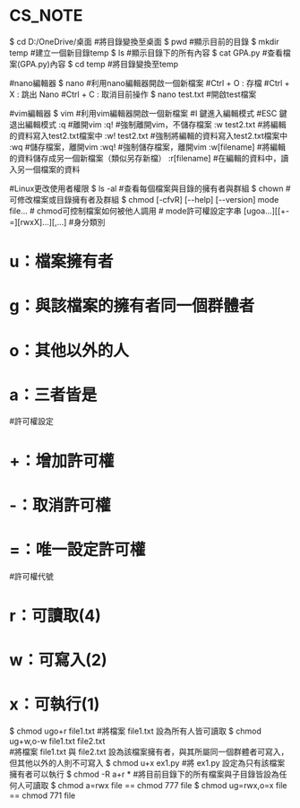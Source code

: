 # CS_NOTE
$ cd D:/OneDrive/桌面    #將目錄變換至桌面
$ pwd                    #顯示目前的目錄
$ mkdir temp             #建立一個新目錄temp
$ ls                     #顯示目錄下的所有內容
$ cat GPA.py             #查看檔案(GPA.py)內容
$ cd temp                #將目錄變換至temp

#nano編輯器
$ nano                   #利用nano編輯器開啟一個新檔案
  #Ctrl + O : 存檔
  #Ctrl + X : 跳出 Nano
  #Ctrl + C : 取消目前操作
$ nano test.txt          #開啟test檔案

#vim編輯器
$ vim                    #利用vim編輯器開啟一個新檔案
  #I 鍵進入編輯模式
  #ESC 鍵退出編輯模式
  :q  #離開vim
  :q! #強制離開vim，不儲存檔案
  :w test2.txt   #將編輯的資料寫入test2.txt檔案中
  :w! test2.txt  #強制將編輯的資料寫入test2.txt檔案中
  :wq  #儲存檔案，離開vim
  :wq! #強制儲存檔案，離開vim
  :w[filename]  #將編輯的資料儲存成另一個新檔案（類似另存新檔）
  :r[filename]  #在編輯的資料中，讀入另一個檔案的資料

#Linux更改使用者權限
$ ls -al                 #查看每個檔案與目錄的擁有者與群組
$ chown                  #可修改檔案或目錄擁有者及群組
$ chmod [-cfvR] [--help] [--version] mode file…  # chmod可控制檔案如何被他人調用
                                     # mode許可權設定字串 [ugoa...][[+-=][rwxX]...][,...]
#身分類別
  # u：檔案擁有者
  # g：與該檔案的擁有者同一個群體者
  # o：其他以外的人
  # a：三者皆是
#許可權設定
  # +：增加許可權
  # -：取消許可權
  # =：唯一設定許可權
#許可權代號
  # r：可讀取(4)
  # w：可寫入(2) 
  # x：可執行(1)
  
$ chmod ugo+r file1.txt   #將檔案 file1.txt 設為所有人皆可讀取
$ chmod ug+w,o-w file1.txt file2.txt  
  #將檔案 file1.txt 與 file2.txt 設為該檔案擁有者，與其所屬同一個群體者可寫入，但其他以外的人則不可寫入 
$ chmod u+x ex1.py        #將 ex1.py 設定為只有該檔案擁有者可以執行 
$ chmod -R a+r *          #將目前目錄下的所有檔案與子目錄皆設為任何人可讀取 
$ chmod a=rwx file == chmod 777 file
$ chmod ug=rwx,o=x file ==  chmod 771 file



